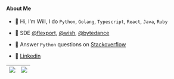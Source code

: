 #### About Me

- 👋 Hi, I’m Will, I do `Python`, `Golang`, `Typescript`, `React`, `Java`, `Ruby`

- 💼 SDE [@flexport](https://github.com/flexport), [@wish](https://github.com/wish), [@bytedance](https://github.com/bytedance)

- 👀 Answer `Python` questions on [Stackoverflow](https://stackoverflow.com/users/19825642)

- 💬 [Linkedin](www.linkedin.com/in/akizhao)

| <img align="center" src="https://github-readme-stats.vercel.app/api?username=gnomeek&show_icons=true&include_all_commits=true&theme=buefy&hide_border=true" /> | <img align="center" src="https://leetcard.jacoblin.cool/Gnomeek?ext=heatmap" /> |
| ------------- | ------------- |

